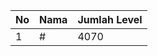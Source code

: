 | No | Nama            | Jumlah Level |
|----|-----------------|--------------|
| 1  | #    |    4070        |
